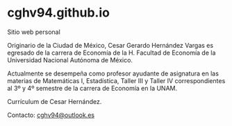 # cghv94.github.io

Sitio web personal

Originario de la Ciudad de México, Cesar Gerardo Hernández Vargas es egresado de la carrera de Economía de la H. Facultad de Economía de la Universidad Nacional Autónoma de México.

Actualmente se desempeña como profesor ayudante de asignatura en las materias de Matemáticas I, Estadística, Taller III y Taller IV correspondientes al 3º y 4º semestre de la carrera de Economía en la UNAM.

Currículum de Cesar Hernández.

Contacto: cghv94@outlook.es
